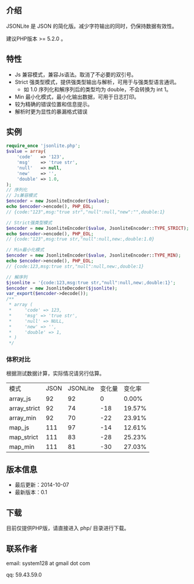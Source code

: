 ## 介绍

JSONLite 是 JSON 的简化版。减少字符输出的同时，仍保持数据有效性。

建议PHP版本 >= 5.2.0 。

## 特性

* Js 兼容模式，兼容Js语法。取消了不必要的双引号。
* Strict 强类型模式，提供强类型输出与解析，可用于与强类型语言通讯。
  * 如 1.0 序列化和解序列后的类型均为 double，不会转换为 int 1。
* Min 最小化模式，最小化输出数据，可用于日志打印。
* 较为精确的错误位置和信息提示。
* 解析时更为显性的暴漏格式错误


## 实例

```php
require_once 'jsonlite.php';
$value = array(
	'code'   => '123',
	'msg'    => 'true str',
	'null'   => null,
	'new'    => '',
	'double' => 1.0,
);
// 序列化
// Js兼容模式
$encoder = new JsonliteEncoder($value);
echo $encoder->encode(), PHP_EOL;
// {code:"123",msg:"true str","null":null,"new":"",double:1}

// Strict强类型模式
$encoder = new JsonliteEncoder($value, JsonliteEncoder::TYPE_STRICT);
echo $encoder->encode(), PHP_EOL;
// {code:"123",msg:true str,"null":null,new:,double:1.0}

// Min最小化模式
$encoder = new JsonliteEncoder($value, JsonliteEncoder::TYPE_MIN);
echo $encoder->encode(), PHP_EOL;
// {code:123,msg:true str,"null":null,new:,double:1}

// 解序列
$jsonlite = '{code:123,msg:true str,"null":null,new:,double:1}';
$encoder = new JsonliteDecoder($jsonlite);
var_export($encoder->decode());
/**
 * array (
 *     'code' => 123,
 *     'msg' => 'true str',
 *     'null' => NULL,
 *     'new' => '',
 *     'double' => 1,
 * )
 */
```
### 体积对比
根据测试数据计算，实际情况请另行估算。
<table>
    <tr>
        <td>模式</td>
        <td>JSON</td>
        <td>JSONLite</td>
        <td>变化量</td>
        <td>变化率</td>
    </tr>
    <tr><td>array_js</td><td>92</td><td>92</td><td>0</td><td> 0.00%</td></tr>
    <tr><td>array_strict</td><td>92</td><td>74</td><td>-18</td><td>19.57%</td></tr>
    <tr><td>array_min</td><td>92</td><td>70</td><td>-22</td><td>23.91%</td></tr>
    <tr><td>map_js</td><td>111</td><td>97</td><td>-14</td><td>12.61%</td></tr>
    <tr><td>map_strict</td><td>111</td><td>83</td><td>-28</td><td>25.23%</td></tr>
    <tr><td>map_min</td><td>111</td><td>81</td><td>-30</td><td>27.03%</td></tr>
</table>

## 版本信息

* 最后更新：2014-10-07
* 最新版本：0.1

    
## 下载

目前仅提供PHP版，请直接进入 php/ 目录进行下载。

## 联系作者

email: system128 at gmail dot com

qq: 59.43.59.0
